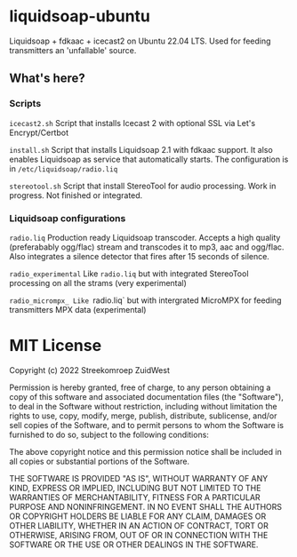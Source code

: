 # liquidsoap-ubuntu
Liquidsoap + fdkaac + icecast2 on Ubuntu 22.04 LTS. Used for feeding transmitters an 'unfallable' source.

## What's here?

### Scripts
`icecast2.sh` Script that installs Icecast 2 with optional SSL via Let's Encrypt/Certbot

`install.sh` Script that installs Liquidsoap 2.1 with fdkaac support. It also enables Liquidsoap as service that automatically starts. The configuration is in `/etc/liquidsoap/radio.liq`

`stereotool.sh` Script that install StereoTool for audio processing. Work in progress. Not finished or integrated.

### Liquidsoap configurations
`radio.liq` Production ready Liquidsoap transcoder. Accepts a high quality (preferabably ogg/flac) stream and transcodes it to mp3, aac and ogg/flac. Also integrates a silence detector that fires after 15 seconds of silence.

`radio_experimental` Like `radio.liq` but with integrated StereoTool processing on all the strams (very experimental)

`radio_micrompx_ Like `radio.liq` but with intergrated MicroMPX for feeding transmitters MPX data (experimental)

# MIT License

Copyright (c) 2022 Streekomroep ZuidWest

Permission is hereby granted, free of charge, to any person obtaining a copy
of this software and associated documentation files (the "Software"), to deal
in the Software without restriction, including without limitation the rights
to use, copy, modify, merge, publish, distribute, sublicense, and/or sell
copies of the Software, and to permit persons to whom the Software is
furnished to do so, subject to the following conditions:

The above copyright notice and this permission notice shall be included in all
copies or substantial portions of the Software.

THE SOFTWARE IS PROVIDED "AS IS", WITHOUT WARRANTY OF ANY KIND, EXPRESS OR
IMPLIED, INCLUDING BUT NOT LIMITED TO THE WARRANTIES OF MERCHANTABILITY,
FITNESS FOR A PARTICULAR PURPOSE AND NONINFRINGEMENT. IN NO EVENT SHALL THE
AUTHORS OR COPYRIGHT HOLDERS BE LIABLE FOR ANY CLAIM, DAMAGES OR OTHER
LIABILITY, WHETHER IN AN ACTION OF CONTRACT, TORT OR OTHERWISE, ARISING FROM,
OUT OF OR IN CONNECTION WITH THE SOFTWARE OR THE USE OR OTHER DEALINGS IN THE
SOFTWARE.
